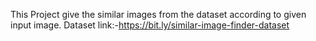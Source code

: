 This Project give the similar images from the dataset according to given input image.
Dataset link:-https://bit.ly/similar-image-finder-dataset

